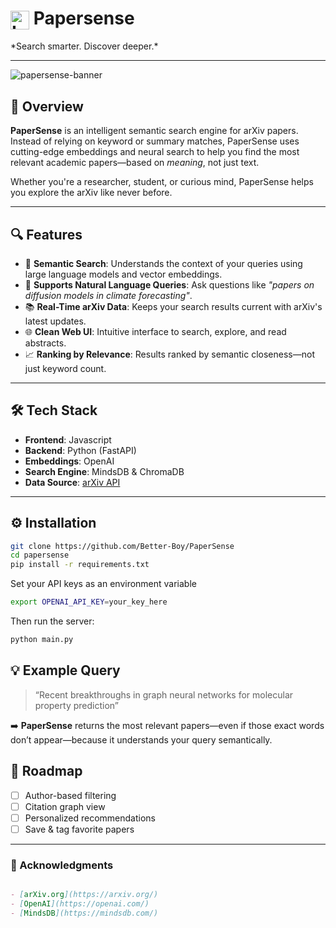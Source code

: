 <h1>
  <img src="https://cdn-icons-png.flaticon.com/512/2541/2541988.png" alt="Logo" width="30" style="vertical-align: middle;">
  Papersense
</h1>
*Search smarter. Discover deeper.*

---

![papersense-banner]() <!-- Optional: Add a banner -->

## 🚀 Overview

**PaperSense** is an intelligent semantic search engine for arXiv papers. Instead of relying on keyword or summary matches, PaperSense uses cutting-edge embeddings and neural search to help you find the most relevant academic papers—based on *meaning*, not just text.

Whether you're a researcher, student, or curious mind, PaperSense helps you explore the arXiv like never before.

---

## 🔍 Features

- 🔎 **Semantic Search**: Understands the context of your queries using large language models and vector embeddings.
- 🧬 **Supports Natural Language Queries**: Ask questions like *"papers on diffusion models in climate forecasting"*.
- 📚 **Real-Time arXiv Data**: Keeps your search results current with arXiv's latest updates.
- 🌐 **Clean Web UI**: Intuitive interface to search, explore, and read abstracts.
- 📈 **Ranking by Relevance**: Results ranked by semantic closeness—not just keyword count.

---

## 🛠️ Tech Stack

- **Frontend**: Javascript
- **Backend**: Python (FastAPI)
- **Embeddings**: OpenAI
- **Search Engine**: MindsDB & ChromaDB
- **Data Source**: [arXiv API](https://arxiv.org/help/api)

---

## ⚙️ Installation

```bash
git clone https://github.com/Better-Boy/PaperSense
cd papersense
pip install -r requirements.txt
```

Set your API keys as an environment variable

```bash
export OPENAI_API_KEY=your_key_here
```

Then run the server:

```bash
python main.py
```

## 💡 Example Query

> “Recent breakthroughs in graph neural networks for molecular property prediction”

➡️ **PaperSense** returns the most relevant papers—even if those exact words don’t appear—because it understands your query semantically.

## 🧪 Roadmap

- [ ] Author-based filtering
- [ ] Citation graph view
- [ ] Personalized recommendations
- [ ] Save & tag favorite papers

---

### 🙏 Acknowledgments

```markdown

- [arXiv.org](https://arxiv.org/)
- [OpenAI](https://openai.com/)
- [MindsDB](https://mindsdb.com/)
```
